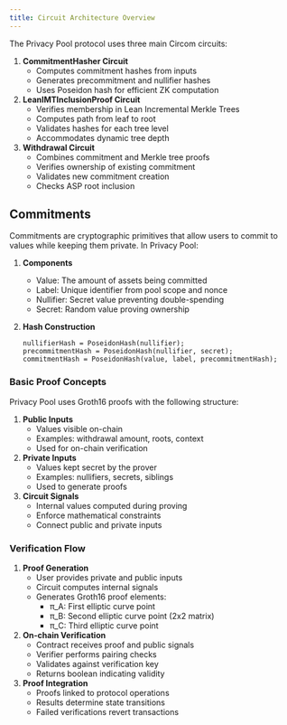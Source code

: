 ```yaml
---
title: Circuit Architecture Overview
---
```


The Privacy Pool protocol uses three main Circom circuits:

1. **CommitmentHasher Circuit**
   - Computes commitment hashes from inputs
   - Generates precommitment and nullifier hashes
   - Uses Poseidon hash for efficient ZK computation
2. **LeanIMTInclusionProof Circuit**
   - Verifies membership in Lean Incremental Merkle Trees
   - Computes path from leaf to root
   - Validates hashes for each tree level
   - Accommodates dynamic tree depth
3. **Withdrawal Circuit**
   - Combines commitment and Merkle tree proofs
   - Verifies ownership of existing commitment
   - Validates new commitment creation
   - Checks ASP root inclusion

## Commitments

Commitments are cryptographic primitives that allow users to commit to values while keeping them private. In Privacy Pool:

1. **Components**
   - Value: The amount of assets being committed
   - Label: Unique identifier from pool scope and nonce
   - Nullifier: Secret value preventing double-spending
   - Secret: Random value proving ownership
2. **Hash Construction**

   ```tsx
   nullifierHash = PoseidonHash(nullifier);
   precommitmentHash = PoseidonHash(nullifier, secret);
   commitmentHash = PoseidonHash(value, label, precommitmentHash);
   ```

### Basic Proof Concepts

Privacy Pool uses Groth16 proofs with the following structure:

1. **Public Inputs**
   - Values visible on-chain
   - Examples: withdrawal amount, roots, context
   - Used for on-chain verification
2. **Private Inputs**
   - Values kept secret by the prover
   - Examples: nullifiers, secrets, siblings
   - Used to generate proofs
3. **Circuit Signals**
   - Internal values computed during proving
   - Enforce mathematical constraints
   - Connect public and private inputs

### Verification Flow

1. **Proof Generation**
   - User provides private and public inputs
   - Circuit computes internal signals
   - Generates Groth16 proof elements:
     - π_A: First elliptic curve point
     - π_B: Second elliptic curve point (2x2 matrix)
     - π_C: Third elliptic curve point
2. **On-chain Verification**
   - Contract receives proof and public signals
   - Verifier performs pairing checks
   - Validates against verification key
   - Returns boolean indicating validity
3. **Proof Integration**
   - Proofs linked to protocol operations
   - Results determine state transitions
   - Failed verifications revert transactions
